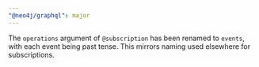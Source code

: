 ```yaml
---
"@neo4j/graphql": major
---
```


The `operations` argument of `@subscription` has been renamed to `events`, with each event being past tense. This mirrors naming used elsewhere for subscriptions.
